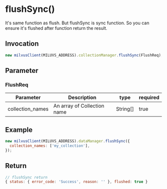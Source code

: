 # flushSync()
It's same function as flush. But flushSync is sync function. So you can ensure it's flushed after function return the result.

## Invocation 
```javascript
new milvusClient(MILUVS_ADDRESS).collectionManager.flushSync(FlushReq);
```

## Parameter
### FlushReq
| Parameter        | Description                 | type     | required |
| ---------------- | --------------------------- | -------- | -------- |
| collection_names | An array of Collection name | String[] | true     |

## Example
```javascript
new milvusClient(MILUVS_ADDRESS).dataManager.flushSync({
  collection_names: ['my_collection'],
});
```
## Return
```javascript
// flushSync return
{ status: { error_code: 'Success', reason: '' }, flushed: true }
```
